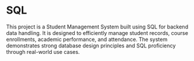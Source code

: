 # SQL
This project is a Student Management System built using SQL for backend data handling. It is designed to efficiently manage student records, course enrollments, academic performance, and attendance. The system demonstrates strong database design principles and SQL proficiency through real-world use cases.
